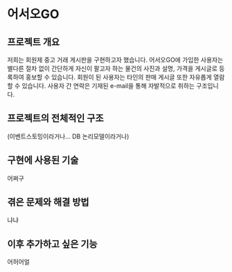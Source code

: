 # 어서오GO
## 프로젝트 개요
저희는 회원제 중고 거래 게시판을 구현하고자 했습니다. 어서오GO에 가입한 사용자는 별다른 절차 없이 간단하게 
자신이 팔고자 하는 물건의 사진과 설명, 가격을 게시글로 등록하여 홍보할 수 있습니다. 회원이 된 사용자는 타인의 
판매 게시글 또한 자유롭게 열람할 수 있습니다. 사용자 간 연락은 기재된 e-mail을 통해 자발적으로 취하는 구조입니다.

## 프로젝트의 전체적인 구조
(이벤트스토밍이라거나... DB 논리모델이라거나)

## 구현에 사용된 기술
어쩌구 

## 겪은 문제와 해결 방법
냐냐

## 이후 추가하고 싶은 기능
어허어얼
